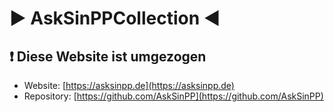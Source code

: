 # ▶️ AskSinPPCollection ◀️

## :exclamation: Diese Website ist umgezogen

* Website: [https://asksinpp.de](https://asksinpp.de)
* Repository: [https://github.com/AskSinPP](https://github.com/AskSinPP)


